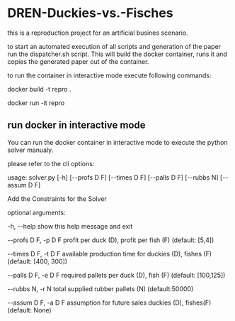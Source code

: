# DREN-Duckies-vs.-Fisches
this is a reproduction project for an artificial busines scenario.

to start an automated execution of all scripts and generation of the paper run the dispatcher.sh script.
This will build the docker container, runs it and copies the generated paper out of the container.


to run the container in interactive mode execute following commands:

docker build -t repro .

docker run -it repro

## run docker in interactive mode

You can run the docker container in interactive mode to execute the python solver manualy.


please refer to the cli options:

usage: solver.py [-h] [--profs D F] [--times D F] [--palls D F] [--rubbs N] [--assum D F]

Add the Constraints for the Solver

optional arguments:

  -h, --help           show this help message and exit
  
  --profs D F, -p D F  profit per duck (D), profit per fish (F) (default: [5,4])
  
  --times D F, -t D F  available production time for duckies (D), fishes (F)(default: [400, 300])
  
  --palls D F, -e D F  required pallets per duck (D), fish (F) (default: [100,125])
  
  --rubbs N, -r N      total supplied rubber pallets (N) (default:50000)

  --assum D F, -a D F  assumption for future sales duckies (D), fishes(F)(default: None)
